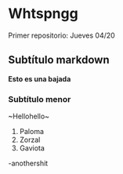 # Whtspngg
Primer repositorio: Jueves 04/20 
## Subtítulo markdown 
**Esto es una bajada** 
### Subtítulo menor 
~Hellohello~ 
<ol>
<li>Paloma</li>
<li>Zorzal</li>
<li>Gaviota</li>
</ol>
-anothershit
